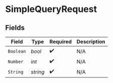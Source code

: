 # SimpleQueryRequest


## Fields

| Field              | Type               | Required           | Description        |
| ------------------ | ------------------ | ------------------ | ------------------ |
| `Boolean`          | *bool*             | :heavy_check_mark: | N/A                |
| `Number`           | *int*              | :heavy_check_mark: | N/A                |
| `String`           | *string*           | :heavy_check_mark: | N/A                |